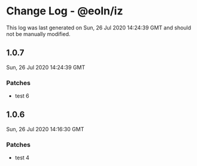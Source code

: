 # Change Log - @eoln/iz

This log was last generated on Sun, 26 Jul 2020 14:24:39 GMT and should not be manually modified.

## 1.0.7
Sun, 26 Jul 2020 14:24:39 GMT

### Patches

- test 6

## 1.0.6
Sun, 26 Jul 2020 14:16:30 GMT

### Patches

- test 4

